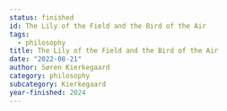 ```yaml
---
status: finished
id: The Lily of the Field and the Bird of the Air
tags:
  - philosophy
title: The Lily of the Field and the Bird of the Air
date: "2022-08-21"
author: Søren Kierkegaard
category: philosophy
subcategory: Kierkegaard
year-finished: 2024
---
```

